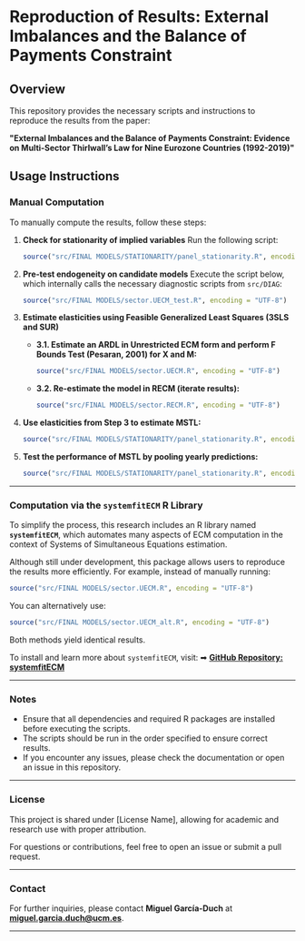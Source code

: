 # Reproduction of Results: External Imbalances and the Balance of Payments Constraint

## Overview
This repository provides the necessary scripts and instructions to reproduce the results from the paper:

**"External Imbalances and the Balance of Payments Constraint: Evidence on Multi-Sector Thirlwall’s Law for Nine Eurozone Countries (1992-2019)"**

## Usage Instructions
### Manual Computation

To manually compute the results, follow these steps:

1. **Check for stationarity of implied variables**
   Run the following script:
   ```r
   source("src/FINAL MODELS/STATIONARITY/panel_stationarity.R", encoding = "UTF-8")
   ```

2. **Pre-test endogeneity on candidate models**
   Execute the script below, which internally calls the necessary diagnostic scripts from `src/DIAG`:
   ```r
   source("src/FINAL MODELS/sector.UECM_test.R", encoding = "UTF-8")
   ```

3. **Estimate elasticities using Feasible Generalized Least Squares (3SLS and SUR)**

   - **3.1. Estimate an ARDL in Unrestricted ECM form and perform F Bounds Test (Pesaran, 2001) for X and M:**
     ```r
     source("src/FINAL MODELS/sector.UECM.R", encoding = "UTF-8")
     ```

   - **3.2. Re-estimate the model in RECM (iterate results):**
     ```r
     source("src/FINAL MODELS/sector.RECM.R", encoding = "UTF-8")
     ```

4. **Use elasticities from Step 3 to estimate MSTL:**
   ```r
   source("src/FINAL MODELS/STATIONARITY/panel_stationarity.R", encoding = "UTF-8")
   ```

5. **Test the performance of MSTL by pooling yearly predictions:**
   ```r
   source("src/FINAL MODELS/STATIONARITY/panel_stationarity.R", encoding = "UTF-8")
   ```

---

### Computation via the `systemfitECM` R Library
To simplify the process, this research includes an R library named **`systemfitECM`**, which automates many aspects of ECM computation in the context of Systems of Simultaneous Equations estimation.

Although still under development, this package allows users to reproduce the results more efficiently. For example, instead of manually running:
   ```r
   source("src/FINAL MODELS/sector.UECM.R", encoding = "UTF-8")
   ```

You can alternatively use:
   ```r
   source("src/FINAL MODELS/sector.UECM_alt.R", encoding = "UTF-8")
   ```
Both methods yield identical results.

To install and learn more about `systemfitECM`, visit:
➡ **[GitHub Repository: systemfitECM](https://github.com/maiktreya/systemfitECM)**

---
### Notes
- Ensure that all dependencies and required R packages are installed before executing the scripts.
- The scripts should be run in the order specified to ensure correct results.
- If you encounter any issues, please check the documentation or open an issue in this repository.

---

### License
This project is shared under [License Name], allowing for academic and research use with proper attribution.

For questions or contributions, feel free to open an issue or submit a pull request.

---

### Contact
For further inquiries, please contact **Miguel García-Duch** at **miguel.garcia.duch@ucm.es**.

---
